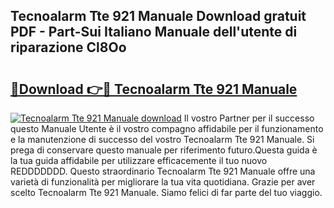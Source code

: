 ## Tecnoalarm Tte 921 Manuale Download gratuit PDF - Part-Sui Italiano Manuale dell'utente di riparazione Cl8Oo

# <h2><a href="http://dffckak.blite.top/?on=Tecnoalarm+Tte+921+Manuale">🔗Download 👉🔴 Tecnoalarm Tte 921 Manuale</a></h2>

[![Tecnoalarm Tte 921 Manuale download](https://i.imgur.com/lujVjoI.png)](http://dffckak.blite.top/?on=Tecnoalarm+Tte+921+Manuale)
Il vostro Partner per il successo questo Manuale Utente è il vostro compagno affidabile per il funzionamento e la manutenzione di successo del vostro Tecnoalarm Tte 921 Manuale. Si prega di conservare questo manuale per riferimento futuro.Questa guida è la tua guida affidabile per utilizzare efficacemente il tuo nuovo REDDDDDDD. Questo straordinario Tecnoalarm Tte 921 Manuale offre una varietà di funzionalità per migliorare la tua vita quotidiana. Grazie per aver scelto Tecnoalarm Tte 921 Manuale. Siamo felici di far parte del tuo viaggio.
